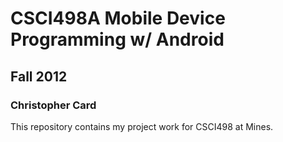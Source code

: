 # CSCI498A Mobile Device Programming w/ Android
## Fall 2012
### Christopher Card
This repository contains my project work for CSCI498 at Mines.
